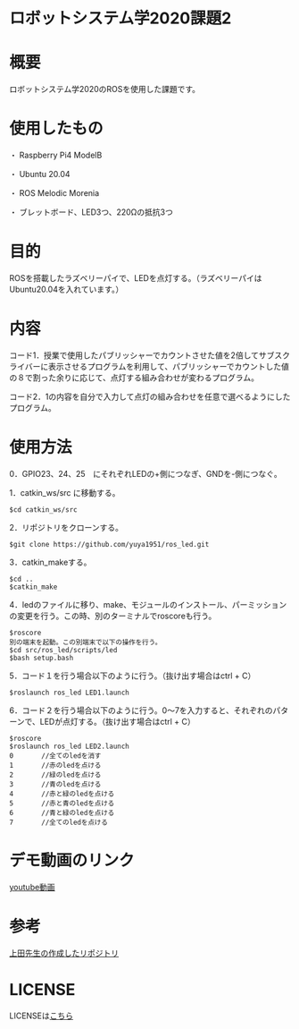 # ロボットシステム学2020課題2      

# 概要
ロボットシステム学2020のROSを使用した課題です。

# 使用したもの
・ Raspberry Pi4 ModelB

・ Ubuntu 20.04

・ ROS Melodic Morenia

・ ブレットボード、LED3つ、220Ωの抵抗3つ

# 目的
ROSを搭載したラズベリーパイで、LEDを点灯する。（ラズベリーパイはUbuntu20.04を入れています。）

# 内容
コード1．授業で使用したパブリッシャーでカウントさせた値を2倍してサブスクライバーに表示させるプログラムを利用して、パブリッシャーでカウントした値の８で割った余りに応じて、点灯する組み合わせが変わるプログラム。

コード2．1の内容を自分で入力して点灯の組み合わせを任意で選べるようにしたプログラム。

# 使用方法
0．GPIO23、24、25　にそれぞれLEDの+側につなぎ、GNDを-側につなぐ。

1．catkin_ws/src に移動する。
  
    $cd catkin_ws/src
  
2．リポジトリをクローンする。

    $git clone https://github.com/yuya1951/ros_led.git
    
3．catkin_makeする。

    $cd ..
    $catkin_make

4．ledのファイルに移り、make、モジュールのインストール、パーミッションの変更を行う。この時、別のターミナルでroscoreも行う。

    $roscore
    別の端末を起動。この別端末で以下の操作を行う。
    $cd src/ros_led/scripts/led
    $bash setup.bash
    

5．コード１を行う場合以下のように行う。（抜け出す場合はctrl + C）

    $roslaunch ros_led LED1.launch  

6．コード２を行う場合以下のように行う。0～7を入力すると、それぞれのパターンで、LEDが点灯する。（抜け出す場合はctrl + C）

    $roscore
    $roslaunch ros_led LED2.launch
    0       //全てのledを消す
    1       //赤のledを点ける
    2       //緑のledを点ける
    3       //青のledを点ける
    4       //赤と緑のledを点ける
    5       //赤と青のledを点ける
    6       //青と緑のledを点ける
    7       //全てのledを点ける
    
# デモ動画のリンク
[youtube動画](https://www.youtube.com/watch?v=QerocIwOUpk&feature=youtu.be)

# 参考

[上田先生の作成したリポジトリ](https://github.com/ryuichiueda/robosys_device_drivers)

# LICENSE

LICENSEは[こちら](https://github.com/yuya1951/ros_led/blob/main/COPYING)
    
    

